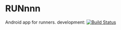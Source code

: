 # RUNnnn
Android app for runners.
development: [![Build Status](https://travis-ci.com/krodzik/RUNnnn.svg?token=SkcupcvzPSKVcNirg77w&branch=develop)](https://travis-ci.com/krodzik/RUNnnn)
